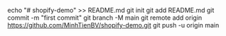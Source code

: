 echo "# shopify-demo" >> README.md
git init
git add README.md
git commit -m "first commit"
git branch -M main
git remote add origin https://github.com/MinhTienBV/shopify-demo.git
git push -u origin main

